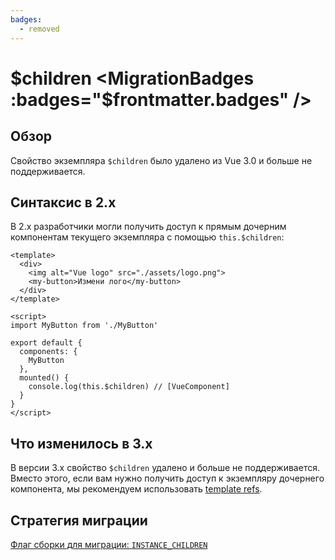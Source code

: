 ```yaml
---
badges:
  - removed
---
```


# $children <MigrationBadges :badges="$frontmatter.badges" />

## Обзор

Свойство экземпляра `$children` было удалено из Vue 3.0 и больше не поддерживается.

## Синтаксис в 2.x

В 2.x разработчики могли получить доступ к прямым дочерним компонентам текущего экземпляра с помощью `this.$children`:

```vue
<template>
  <div>
    <img alt="Vue logo" src="./assets/logo.png">
    <my-button>Измени лого</my-button>
  </div>
</template>

<script>
import MyButton from './MyButton'

export default {
  components: {
    MyButton
  },
  mounted() {
    console.log(this.$children) // [VueComponent]
  }
}
</script>
```

## Что изменилось в 3.x

В версии 3.x свойство `$children` удалено и больше не поддерживается. Вместо этого, если вам нужно получить доступ к экземпляру дочернего компонента, мы рекомендуем использовать [template refs](https://ru.vuejs.org/guide/essentials/template-refs.html#template-refs).

## Стратегия миграции

[Флаг сборки для миграции: `INSTANCE_CHILDREN`](../migration-build.html#compat-configuration)
